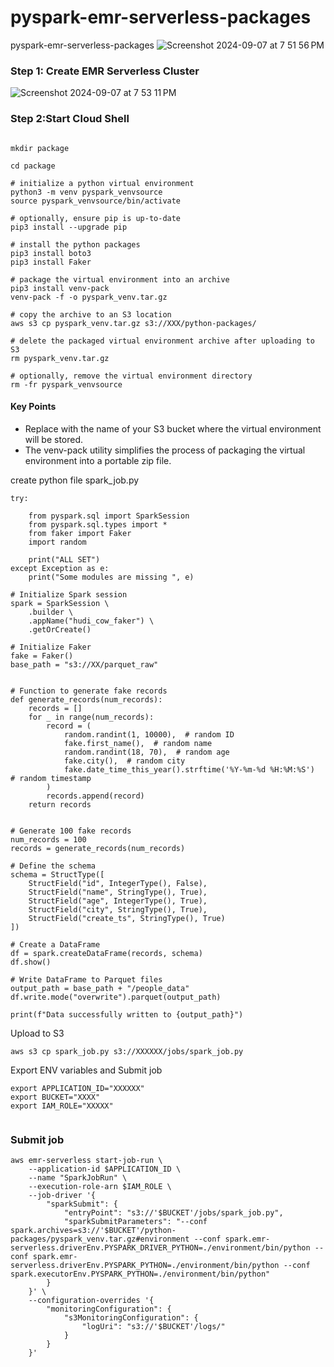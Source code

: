 # pyspark-emr-serverless-packages
pyspark-emr-serverless-packages
![Screenshot 2024-09-07 at 7 51 56 PM](https://github.com/user-attachments/assets/09319a66-0557-436d-9b67-3a0037792295)

### Step 1: Create EMR Serverless Cluster 

![Screenshot 2024-09-07 at 7 53 11 PM](https://github.com/user-attachments/assets/e53554fe-0019-4a46-8be3-6c00c8bda13b)


### Step 2:Start Cloud Shell 
```

mkdir package

cd package

# initialize a python virtual environment
python3 -m venv pyspark_venvsource
source pyspark_venvsource/bin/activate

# optionally, ensure pip is up-to-date
pip3 install --upgrade pip

# install the python packages
pip3 install boto3
pip3 install Faker

# package the virtual environment into an archive
pip3 install venv-pack
venv-pack -f -o pyspark_venv.tar.gz

# copy the archive to an S3 location
aws s3 cp pyspark_venv.tar.gz s3://XXX/python-packages/

# delete the packaged virtual environment archive after uploading to S3
rm pyspark_venv.tar.gz

# optionally, remove the virtual environment directory
rm -fr pyspark_venvsource

```

#### Key Points
* Replace <your-s3-bucket> with the name of your S3 bucket where the virtual environment will be stored.
* The venv-pack utility simplifies the process of packaging the virtual environment into a portable zip file.


create python file  spark_job.py
```
try:

    from pyspark.sql import SparkSession
    from pyspark.sql.types import *
    from faker import Faker
    import random

    print("ALL SET")
except Exception as e:
    print("Some modules are missing ", e)

# Initialize Spark session
spark = SparkSession \
    .builder \
    .appName("hudi_cow_faker") \
    .getOrCreate()

# Initialize Faker
fake = Faker()
base_path = "s3://XX/parquet_raw"


# Function to generate fake records
def generate_records(num_records):
    records = []
    for _ in range(num_records):
        record = (
            random.randint(1, 10000),  # random ID
            fake.first_name(),  # random name
            random.randint(18, 70),  # random age
            fake.city(),  # random city
            fake.date_time_this_year().strftime('%Y-%m-%d %H:%M:%S')  # random timestamp
        )
        records.append(record)
    return records


# Generate 100 fake records
num_records = 100
records = generate_records(num_records)

# Define the schema
schema = StructType([
    StructField("id", IntegerType(), False),
    StructField("name", StringType(), True),
    StructField("age", IntegerType(), True),
    StructField("city", StringType(), True),
    StructField("create_ts", StringType(), True)
])

# Create a DataFrame
df = spark.createDataFrame(records, schema)
df.show()

# Write DataFrame to Parquet files
output_path = base_path + "/people_data"
df.write.mode("overwrite").parquet(output_path)

print(f"Data successfully written to {output_path}")

```

Upload to S3
```
aws s3 cp spark_job.py s3://XXXXXX/jobs/spark_job.py
```

Export ENV variables and Submit job
```
export APPLICATION_ID="XXXXXX"
export BUCKET="XXXX"
export IAM_ROLE="XXXXX"


```
### Submit job
```
aws emr-serverless start-job-run \
    --application-id $APPLICATION_ID \
    --name "SparkJobRun" \
    --execution-role-arn $IAM_ROLE \
    --job-driver '{
        "sparkSubmit": {
            "entryPoint": "s3://'$BUCKET'/jobs/spark_job.py",
            "sparkSubmitParameters": "--conf spark.archives=s3://'$BUCKET'/python-packages/pyspark_venv.tar.gz#environment --conf spark.emr-serverless.driverEnv.PYSPARK_DRIVER_PYTHON=./environment/bin/python --conf spark.emr-serverless.driverEnv.PYSPARK_PYTHON=./environment/bin/python --conf spark.executorEnv.PYSPARK_PYTHON=./environment/bin/python"
        }
    }' \
    --configuration-overrides '{
        "monitoringConfiguration": {
            "s3MonitoringConfiguration": {
                "logUri": "s3://'$BUCKET'/logs/"
            }
        }
    }'


```
